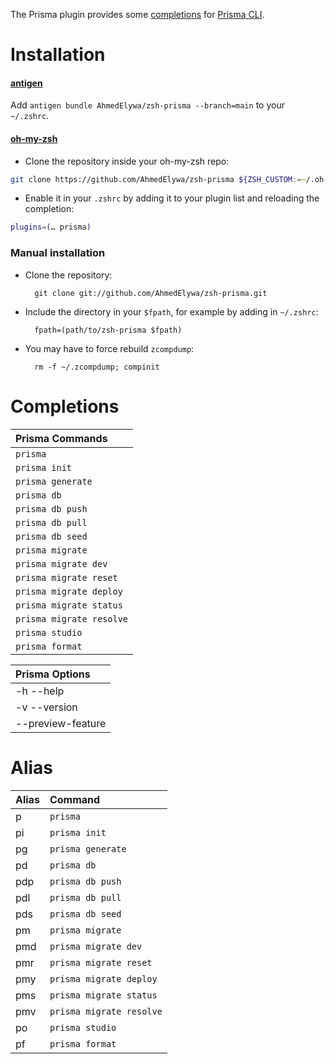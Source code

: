 The Prisma plugin provides some [completions](#completions) for [Prisma CLI](https://prisma.io).

# Installation

#### [antigen](https://github.com/zsh-users/antigen)

Add `antigen bundle AhmedElywa/zsh-prisma --branch=main` to your `~/.zshrc`.

#### [oh-my-zsh](http://github.com/robbyrussell/oh-my-zsh)

- Clone the repository inside your oh-my-zsh repo:

```zsh
git clone https://github.com/AhmedElywa/zsh-prisma ${ZSH_CUSTOM:=~/.oh-my-zsh/custom}/plugins/prisma
```

- Enable it in your `.zshrc` by adding it to your plugin list and reloading the completion:

```zsh
plugins=(… prisma)
```

### Manual installation

- Clone the repository:

        git clone git://github.com/AhmedElywa/zsh-prisma.git

- Include the directory in your `$fpath`, for example by adding in `~/.zshrc`:

        fpath=(path/to/zsh-prisma $fpath)

- You may have to force rebuild `zcompdump`:

        rm -f ~/.zcompdump; compinit

# Completions

| Prisma Commands          |
| :----------------------- |
| `prisma`                 |
| `prisma init`            |
| `prisma generate`        |
| `prisma db`              |
| `prisma db push`         |
| `prisma db pull`         |
| `prisma db seed`         |
| `prisma migrate`         |
| `prisma migrate dev`     |
| `prisma migrate reset`   |
| `prisma migrate deploy`  |
| `prisma migrate status`  |
| `prisma migrate resolve` |
| `prisma studio`          |
| `prisma format`          |

| Prisma Options   |
| :---------------- |
| -h --help         |
| -v --version      |
| --preview-feature |

# Alias

| Alias | Command                  |
| :---- | :----------------------- |
| p     | `prisma`                 |
| pi    | `prisma init`            |
| pg    | `prisma generate`        |
| pd    | `prisma db`              |
| pdp   | `prisma db push`         |
| pdl   | `prisma db pull`         |
| pds   | `prisma db seed`         |
| pm    | `prisma migrate`         |
| pmd   | `prisma migrate dev`     |
| pmr   | `prisma migrate reset`   |
| pmy   | `prisma migrate deploy`  |
| pms   | `prisma migrate status`  |
| pmv   | `prisma migrate resolve` |
| po    | `prisma studio`          |
| pf    | `prisma format`          |
